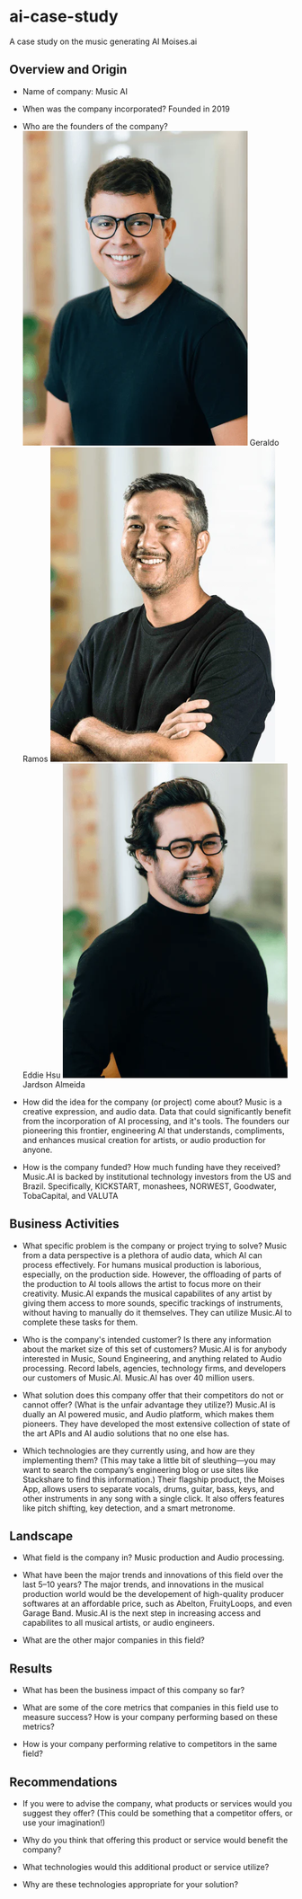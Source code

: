 # ai-case-study
A case study on the music generating AI Moises.ai 

## Overview and Origin

* Name of company: 
    Music AI

* When was the company incorporated?
    Founded in 2019
* Who are the founders of the company?
    ![Co-founder and Chief Executive Officer](geraldoCOFOUNDER1.webp) Geraldo Ramos
    ![Co-founder and Chief Operating Officer](eddieCOFOUNDER2.webp)
    Eddie Hsu
    ![Co-founder and Chief Design Officer](jardsonCOFOUNDER3.webp)
    Jardson Almeida
* How did the idea for the company (or project) come about?
    Music is a creative expression, and audio data. Data that could significantly benefit from the incorporation of AI processing, and it's tools. The founders our pioneering  this frontier, engineering AI that understands, compliments, and enhances musical creation for artists, or audio production for anyone.  
* How is the company funded? How much funding have they received?
    Music.AI is backed by institutional technology investors from the US and Brazil. Specifically, KICKSTART, monashees, NORWEST, Goodwater, TobaCapital, and VALUTA
## Business Activities

* What specific problem is the company or project trying to solve?
Music from a data perspective is a plethora of audio data, which AI can process effectively. For humans musical production is laborious, especially, on the production side. However, the offloading of parts of the production to AI tools allows the artist to focus more on their creativity. Music.AI expands the musical capabilites of any artist by giving them access to more sounds, specific trackings of instruments, without having to manually do it themselves. They can utilize Music.AI to complete these tasks for them. 
* Who is the company's intended customer? Is there any information about the market size of this set of customers?
Music.AI is for anybody interested in Music, Sound Engineering, and anything related to Audio processing. Record labels, agencies, technology firms, and developers our customers of Music.AI. Music.AI has over 40 million users. 

* What solution does this company offer that their competitors do not or cannot offer? (What is the unfair advantage they utilize?)
Music.AI is dually an AI powered music, and Audio platform, which makes them pioneers. They have developed the most extensive collection of state of the art APIs and AI audio solutions that no one else has.

* Which technologies are they currently using, and how are they implementing them? (This may take a little bit of sleuthing&mdash;you may want to search the company’s engineering blog or use sites like Stackshare to find this information.)
 Their flagship product, the Moises App, allows users to separate vocals, drums, guitar, bass, keys, and other instruments in any song with a single click. It also offers features like pitch shifting, key detection, and a smart metronome.

## Landscape

* What field is the company in?
Music production and Audio processing.

* What have been the major trends and innovations of this field over the last 5&ndash;10 years?
The major trends, and innovations in the musical production world would be the developement of high-quality producer softwares at an affordable price, such as Abelton, FruityLoops, and even Garage Band. Music.AI is the next step in increasing access and capabilites to all musical artists, or audio engineers. 

* What are the other major companies in this field?

## Results

* What has been the business impact of this company so far?

* What are some of the core metrics that companies in this field use to measure success? How is your company performing based on these metrics?

* How is your company performing relative to competitors in the same field?

## Recommendations

* If you were to advise the company, what products or services would you suggest they offer? (This could be something that a competitor offers, or use your imagination!)

* Why do you think that offering this product or service would benefit the company?

* What technologies would this additional product or service utilize?

* Why are these technologies appropriate for your solution?
